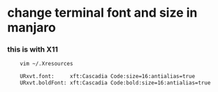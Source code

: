 # change terminal font and size in manjaro
### this is with X11

```sh
    vim ~/.Xresources
```

```sh
    URxvt.font:     xft:Cascadia Code:size=16:antialias=true
    URxvt.boldFont: xft:Cascadia Code:bold:size=16:antialias=true
```
